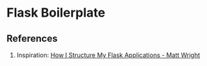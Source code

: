 # Flask Boilerplate

## References

1. Inspiration: [How I Structure My Flask Applications - Matt Wright](http://mattupstate.com/blog/how-i-structure-my-flask-applications/)
